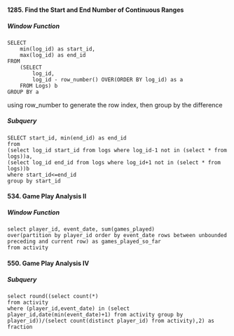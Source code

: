 ### 

#### 1285. Find the Start and End Number of Continuous Ranges

##### Window Function

```mysql
SELECT
    min(log_id) as start_id,
    max(log_id) as end_id
FROM
    (SELECT
        log_id, 
        log_id - row_number() OVER(ORDER BY log_id) as a
    FROM Logs) b
GROUP BY a
```

using row_number to generate the row index, then group by the difference



##### Subquery

```mysql
SELECT start_id, min(end_id) as end_id
from 
(select log_id start_id from logs where log_id-1 not in (select * from logs))a,
(select log_id end_id from logs where log_id+1 not in (select * from logs))b
where start_id<=end_id
group by start_id
```



#### 534. Game Play Analysis II

##### Window Function

```mysql
select player_id, event_date, sum(games_played) 
over(partition by player_id order by event_date rows between unbounded preceding and current row) as games_played_so_far 
from activity
```



####  550. Game Play Analysis IV

##### Subquery

```mysql
select round((select count(*)
from activity
where (player_id,event_date) in (select player_id,date(min(event_date)+1) from activity group by player_id))/(select count(distinct player_id) from activity),2) as fraction  
```

